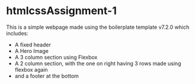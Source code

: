 # htmlcssAssignment-1

This is a simple webpage made using the boilerplate template v7.2.0 which includes:
- A fixed header
- A Hero Image
- A 3 column section using Flexbox
- A 2 column section, with the one on right having 3 rows made using flexbox again
- and a footer at the bottom
